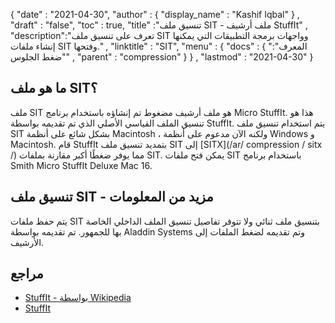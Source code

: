 {
  "date" : "2021-04-30",
  "author" : {
    "display_name" : "Kashif Iqbal"
} ,
  "draft" : "false",
  "toc" : true,
  "title" :"تنسيق ملف SIT - ملف أرشيف StuffIt" ,
  "description":"تعرف على تنسيق ملف SIT وواجهات برمجة التطبيقات التي يمكنها إنشاء ملفات SIT وفتحها." ,
  "linktitle" : "SIT",
  "menu" : {
    "docs" : {
"المعرف": "ضغط الجلوس" ,
      "parent" : "compression"
}
} ,
  "lastmod" : "2021-04-30"
}

## ما هو ملف SIT؟

ملف SIT هو ملف أرشيف مضغوط تم إنشاؤه باستخدام برنامج Micro StuffIt. هذا هو تنسيق الملف القياسي الأصلي الذي تم تقديمه بواسطة StuffIt. يتم استخدام تنسيق ملف SIT بشكل شائع على أنظمة Macintosh ، ولكنه الآن مدعوم على أنظمة Windows و Macintosh. قام StuffIt بتمديد تنسيق ملف SIT إلى [SITX](/ar/ compression / sitx /) مما يوفر ضغطًا أكبر مقارنة بملفات SIT. يمكن فتح ملفات SIT باستخدام برنامج Smith Micro StuffIt Deluxe Mac 16.

## تنسيق ملف SIT - مزيد من المعلومات

يتم حفظ ملفات SIT بتنسيق ملف ثنائي ولا تتوفر تفاصيل تنسيق الملف الداخلي الخاصة بها للجمهور. تم تقديمه بواسطة Aladdin Systems وتم تقديمه لضغط الملفات إلى الأرشيف.

## مراجع

* [StuffIt - بواسطة Wikipedia](https://en.wikipedia.org/wiki/StuffIt)
* [StuffIt](https://stuffit.com/)

